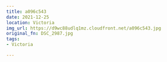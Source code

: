 ```yaml
---
title: a096c543
date: 2021-12-25
location: Victoria
img_url: https://d9wc88udlq1mz.cloudfront.net/a096c543.jpg
original_fn: DSC_2987.jpg
tags:
- Victoria

---
```


